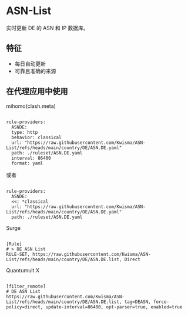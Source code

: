 
# ASN-List
    
实时更新 DE 的 ASN 和 IP 数据库。
    
## 特征
    
- 每日自动更新
- 可靠且准确的来源
    
## 在代理应用中使用
    
mihomo(clash.meta)
   
<pre><code class="language-javascript">
rule-providers:
  ASNDE:
  type: http
  behavior: classical
  url: "https://raw.githubusercontent.com/Kwisma/ASN-List/refs/heads/main/country/DE/ASN.DE.yaml"
  path: ./ruleset/ASN.DE.yaml
  interval: 86400
  format: yaml
</code></pre>

或者

<pre><code class="language-javascript">
rule-providers:
  ASNDE:
  <<: *classical
  url: "https://raw.githubusercontent.com/Kwisma/ASN-List/refs/heads/main/country/DE/ASN.DE.yaml"
  path: ./ruleset/ASN.DE.yaml
</code></pre>
    
Surge
    
<pre><code class="language-javascript">
[Rule]
# > DE ASN List
RULE-SET, https://raw.githubusercontent.com/Kwisma/ASN-List/refs/heads/main/country/DE/ASN.DE.list, Direct
</code></pre>
    
Quantumult X
    
<pre><code class="language-javascript">
[filter_remote]
# DE ASN List
https://raw.githubusercontent.com/Kwisma/ASN-List/refs/heads/main/country/DE/ASN.DE.list, tag=DEASN, force-policy=direct, update-interval=86400, opt-parser=true, enabled=true
</code></pre>

